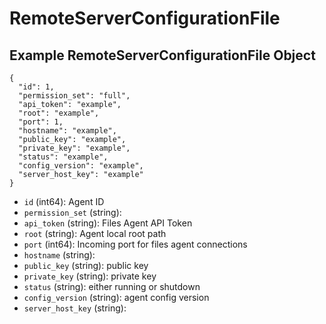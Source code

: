 # RemoteServerConfigurationFile

## Example RemoteServerConfigurationFile Object

```
{
  "id": 1,
  "permission_set": "full",
  "api_token": "example",
  "root": "example",
  "port": 1,
  "hostname": "example",
  "public_key": "example",
  "private_key": "example",
  "status": "example",
  "config_version": "example",
  "server_host_key": "example"
}
```

* `id` (int64): Agent ID
* `permission_set` (string): 
* `api_token` (string): Files Agent API Token
* `root` (string): Agent local root path
* `port` (int64): Incoming port for files agent connections
* `hostname` (string): 
* `public_key` (string): public key
* `private_key` (string): private key
* `status` (string): either running or shutdown
* `config_version` (string): agent config version
* `server_host_key` (string): 
